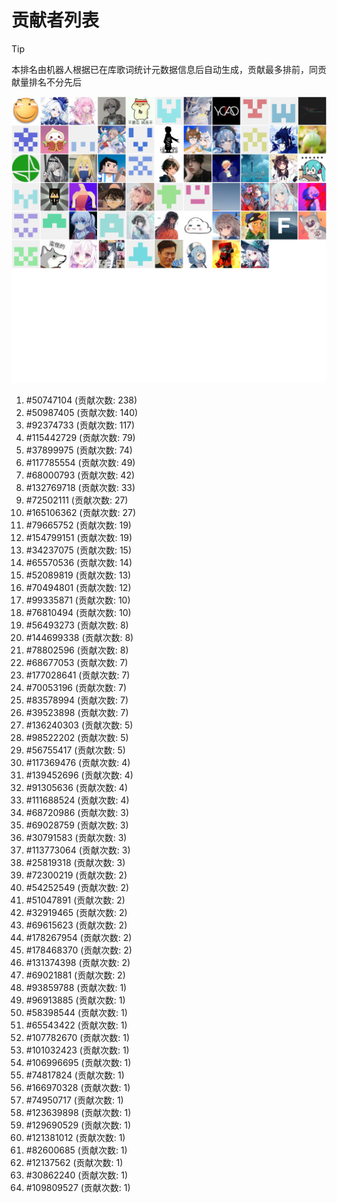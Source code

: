 # 贡献者列表

> [!TIP]
> 本排名由机器人根据已在库歌词统计元数据信息后自动生成，贡献最多排前，同贡献量排名不分先后

![贡献者头像画廊](./CONTRIBUTORS.svg)

1. #50747104 (贡献次数: 238)
2. #50987405 (贡献次数: 140)
3. #92374733 (贡献次数: 117)
4. #115442729 (贡献次数: 79)
5. #37899975 (贡献次数: 74)
6. #117785554 (贡献次数: 49)
7. #68000793 (贡献次数: 42)
8. #132769718 (贡献次数: 33)
9. #72502111 (贡献次数: 27)
10. #165106362 (贡献次数: 27)
11. #79665752 (贡献次数: 19)
12. #154799151 (贡献次数: 19)
13. #34237075 (贡献次数: 15)
14. #65570536 (贡献次数: 14)
15. #52089819 (贡献次数: 13)
16. #70494801 (贡献次数: 12)
17. #99335871 (贡献次数: 10)
18. #76810494 (贡献次数: 10)
19. #56493273 (贡献次数: 8)
20. #144699338 (贡献次数: 8)
21. #78802596 (贡献次数: 8)
22. #68677053 (贡献次数: 7)
23. #177028641 (贡献次数: 7)
24. #70053196 (贡献次数: 7)
25. #83578994 (贡献次数: 7)
26. #39523898 (贡献次数: 7)
27. #136240303 (贡献次数: 5)
28. #98522202 (贡献次数: 5)
29. #56755417 (贡献次数: 5)
30. #117369476 (贡献次数: 4)
31. #139452696 (贡献次数: 4)
32. #91305636 (贡献次数: 4)
33. #111688524 (贡献次数: 4)
34. #68720986 (贡献次数: 3)
35. #69028759 (贡献次数: 3)
36. #30791583 (贡献次数: 3)
37. #113773064 (贡献次数: 3)
38. #25819318 (贡献次数: 3)
39. #72300219 (贡献次数: 2)
40. #54252549 (贡献次数: 2)
41. #51047891 (贡献次数: 2)
42. #32919465 (贡献次数: 2)
43. #69615623 (贡献次数: 2)
44. #178267954 (贡献次数: 2)
45. #178468370 (贡献次数: 2)
46. #131374398 (贡献次数: 2)
47. #69021881 (贡献次数: 2)
48. #93859788 (贡献次数: 1)
49. #96913885 (贡献次数: 1)
50. #58398544 (贡献次数: 1)
51. #65543422 (贡献次数: 1)
52. #107782670 (贡献次数: 1)
53. #101032423 (贡献次数: 1)
54. #106996695 (贡献次数: 1)
55. #74817824 (贡献次数: 1)
56. #166970328 (贡献次数: 1)
57. #74950717 (贡献次数: 1)
58. #123639898 (贡献次数: 1)
59. #129690529 (贡献次数: 1)
60. #121381012 (贡献次数: 1)
61. #82600685 (贡献次数: 1)
62. #12137562 (贡献次数: 1)
63. #30862240 (贡献次数: 1)
64. #109809527 (贡献次数: 1)
